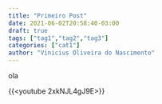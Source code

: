 ```yaml
---
title: "Primeiro Post"
date: 2021-06-02T20:58:40-03:00
draft: true
tags: ["tag1","tag2","tag3"]
categories: ["cat1"]
author: "Vinicius Oliveira do Nascimento"
---
```


ola

{{<youtube 2xkNJL4gJ9E>}}

